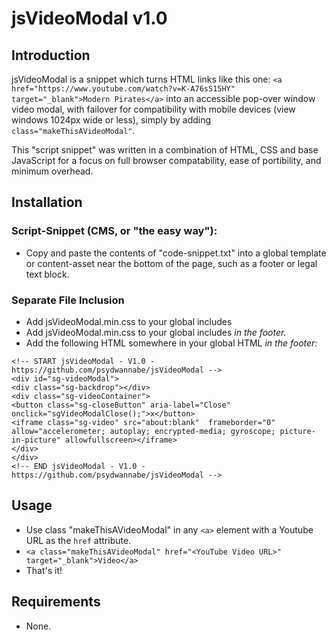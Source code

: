 # jsVideoModal v1.0
## Introduction
jsVideoModal is a snippet which turns HTML links like this one:
`<a href="https://www.youtube.com/watch?v=K-A76sS15HY" target="_blank">Modern Pirates</a>`
into an accessible pop-over window video modal, with failover for compatibility with mobile devices (view windows 1024px wide or less), simply by adding `class="makeThisAVideoModal"`.

This "script snippet" was written in a combination of HTML, CSS and base JavaScript for a focus on full browser compatability, ease of portibility, and minimum overhead.

## Installation
### Script-Snippet (CMS, or "the easy way"):
* Copy and paste the contents of "code-snippet.txt" into a global template or content-asset near the bottom of the page, such as a footer or legal text block.
		
### Separate File Inclusion
* Add jsVideoModal.min.css to your global includes
* Add jsVideoModal.min.css to your global includes _in the footer._
* Add the following HTML somewhere in your global HTML _in the footer:_
```
<!-- START jsVideoModal - V1.0 - https://github.com/psydwannabe/jsVideoModal -->
<div id="sg-videoModal">
<div class="sg-backdrop"></div>
<div class="sg-videoContainer">
<button class="sg-closeButton" aria-label="Close" onclick="sgVideoModalClose();">x</button>
<iframe class="sg-video" src="about:blank"  frameborder="0" allow="accelerometer; autoplay; encrypted-media; gyroscope; picture-in-picture" allowfullscreen></iframe>
</div>
</div>
<!-- END jsVideoModal - V1.0 - https://github.com/psydwannabe/jsVideoModal -->
```

## Usage
* Use class "makeThisAVideoModal" in any `<a>` element with a Youtube URL as the `href` attribute.
 * `<a class="makeThisAVideoModal" href="<YouTube Video URL>" target="_blank">Video</a>`
* That's it!


## Requirements
* None.